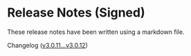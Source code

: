 # Release Notes (Signed)

These release notes have been written using a markdown file.

Changelog ([v3.0.11...v3.0.12][1])

[1]: https://github.com/eonx-com/easy-monorepo/compare/v3.0.11...v3.0.12

